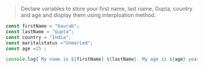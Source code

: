 >Declare variables to store your first name, last name, Gupta, country and age and display them using interploation method.

```js
const firstName = "Gourab";
const lastName = "Gupta";
const country = "India";
const maritalstatus ="Unmaried";
const age =25 ;

console.log(`My name is ${firstName} ${lastName}. My age is ${age} years old and I am from ${country}. aslo i am ${maritalstatus}`);

```